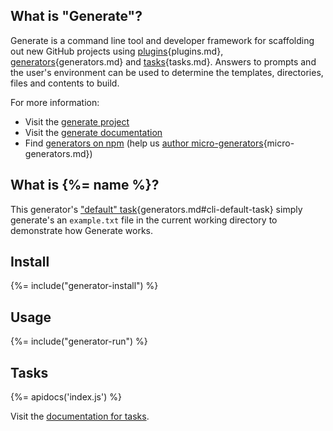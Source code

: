 ## What is "Generate"?

Generate is a command line tool and developer framework for scaffolding out new GitHub projects using [plugins][docs]{plugins.md}, [generators][docs]{generators.md} and [tasks][docs]{tasks.md}. Answers to prompts and the user's environment can be used to determine the templates, directories, files and contents to build. 

For more information:

- Visit the [generate project](https://github.com/generate/generate)
- Visit the [generate documentation][docs]
- Find [generators on npm](https://www.npmjs.com/browse/keyword/generate-generator) (help us [author micro-generators][docs]{micro-generators.md})

## What is {%= name %}?

This generator's ["default" task][docs]{generators.md#cli-default-task} simply generate's an `example.txt` file in the current working directory to demonstrate how Generate works. 

## Install
{%= include("generator-install") %}

## Usage
{%= include("generator-run") %}

## Tasks
{%= apidocs('index.js') %}

Visit the [documentation for tasks](https://github.com/generate/generate/blob/master/docs/tasks.md).

[docs]: https://github.com/generate/generate/blob/master/docs/
